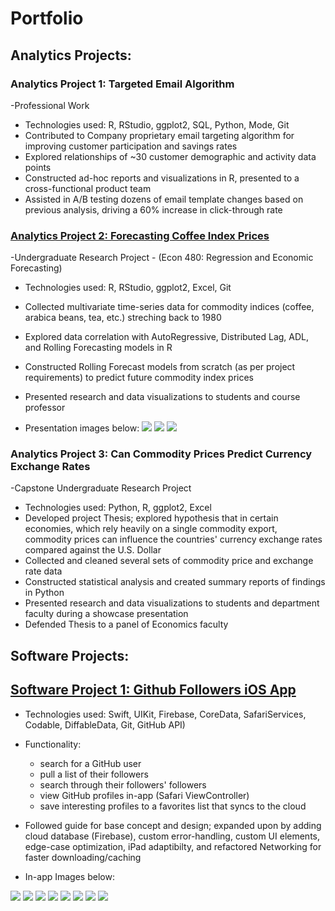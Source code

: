 # Portfolio 


## Analytics Projects:

### Analytics Project 1: Targeted Email Algorithm 
-Professional Work

* Technologies used: R, RStudio, ggplot2, SQL, Python, Mode, Git
* Contributed to Company proprietary email targeting algorithm for improving customer participation and savings rates
* Explored relationships of ~30 customer demographic and activity data points
* Constructed ad-hoc reports and visualizations in R, presented to a cross-functional product team
* Assisted in A/B testing dozens of email template changes based on previous analysis, driving a 60% increase in click-through rate



### [Analytics Project 2: Forecasting Coffee Index Prices](https://github.com/LxGrey/coffee_indices)
-Undergraduate Research Project - (Econ 480: Regression and Economic Forecasting)

* Technologies used: R, RStudio, ggplot2, Excel, Git
* Collected multivariate time-series data for commodity indices (coffee, arabica beans, tea, etc.) streching back to 1980
* Explored data correlation with AutoRegressive, Distributed Lag, ADL, and Rolling Forecasting models in R
* Constructed Rolling Forecast models from scratch (as per project requirements) to predict future commodity index prices
* Presented research and data visualizations to students and course professor

* Presentation images below: 
![](https://github.com/LxGrey/data_portfolio/blob/main/source_images/result_summary.png?raw=true)
![](https://github.com/LxGrey/data_portfolio/blob/main/source_images/forecast.png?raw=true)
![](https://github.com/LxGrey/data_portfolio/blob/main/source_images/graph.png?raw=true)


### Analytics Project 3: Can Commodity Prices Predict Currency Exchange Rates
-Capstone Undergraduate Research Project

* Technologies used: Python, R, ggplot2, Excel
* Developed project Thesis; explored hypothesis that in certain economies, which rely heavily on a single commodity export, commodity prices can influence the countries' currency exchange rates compared against the U.S. Dollar
* Collected and cleaned several sets of commodity price and exchange rate data
* Constructed statistical analysis and created summary reports of findings in Python
* Presented research and data visualizations to students and department faculty during a showcase presentation
* Defended Thesis to a panel of Economics faculty



## Software Projects:


## [Software Project 1: Github Followers iOS App](https://github.com/LxGrey/GHFollowers)
* Technologies used: Swift, UIKit, Firebase, CoreData, SafariServices, Codable, DiffableData, Git, GitHub API)

* Functionality: 
  * search for a GitHub user 
  * pull a list of their followers 
  * search through their followers' followers 
  * view GitHub profiles in-app (Safari ViewController) 
  * save interesting profiles to a favorites list that syncs to the cloud

* Followed guide for base concept and design; expanded upon by adding cloud database (Firebase), custom error-handling, custom UI elements, edge-case optimization, iPad adaptibilty, and refactored Networking for faster downloading/caching
* In-app Images below: 

![](https://github.com/LxGrey/data_portfolio/blob/main/source_images/gh_searchscreen.png?raw=true)
![](https://github.com/LxGrey/data_portfolio/blob/main/source_images/gh_searscreen_typing.png?raw=true)
![](https://github.com/LxGrey/data_portfolio/blob/main/source_images/gh_searchresults.png?raw=true)
![](https://github.com/LxGrey/data_portfolio/blob/main/source_images/gh_followerclicked.png?raw=true)
![](https://github.com/LxGrey/data_portfolio/blob/main/source_images/gh_followerfollowers.png?raw=true)
![](https://github.com/LxGrey/data_portfolio/blob/main/source_images/gh_followergithub.png?raw=true)
![](https://github.com/LxGrey/data_portfolio/blob/main/source_images/gh_favorited.png?raw=true)
![](https://github.com/LxGrey/data_portfolio/blob/main/source_images/gh_favoriteslist.png?raw=true)


